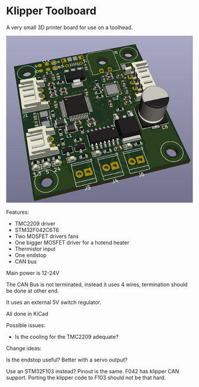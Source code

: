 # Klipper Toolboard
A very small 3D printer board for use on a toolhead.


![Image of Board](Board.jpg)

Features: 
* TMC2209 driver
* STM32F042C6T6
* Two MOSFET drivers fans
* One bigger MOSFET driver for a hotend heater
* Thermistor input
* One endstop
* CAN bus

Main power is 12-24V


The CAN Bus is not terminated, instead it uses 4 wires, termination should be done at other end.

It uses an external 5V switch regulator. 

All done in KiCad

Possible issues:

* Is the cooling for the TMC2209 adequate?


Change ideas:

Is the endstop useful? Better with a servo output?


Use an STM32F103 instead? Pinout is the same. F042 has klipper CAN support. Porting the klipper code to F103 should not be that hard.

